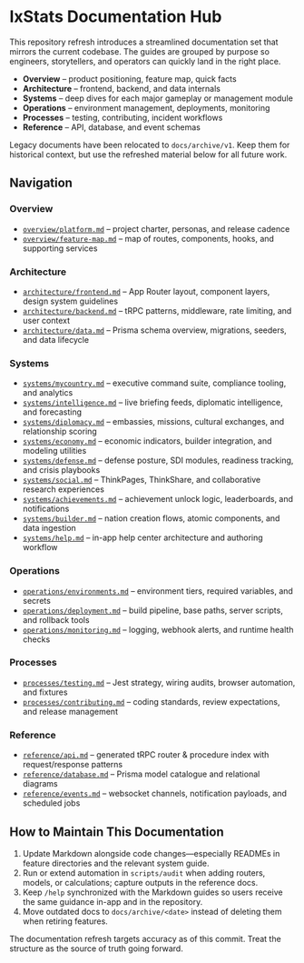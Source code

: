 # IxStats Documentation Hub

This repository refresh introduces a streamlined documentation set that mirrors the current codebase. The guides are grouped by purpose so engineers, storytellers, and operators can quickly land in the right place.

- **Overview** – product positioning, feature map, quick facts
- **Architecture** – frontend, backend, and data internals
- **Systems** – deep dives for each major gameplay or management module
- **Operations** – environment management, deployments, monitoring
- **Processes** – testing, contributing, incident workflows
- **Reference** – API, database, and event schemas

Legacy documents have been relocated to `docs/archive/v1`. Keep them for historical context, but use the refreshed material below for all future work.

## Navigation

### Overview
- [`overview/platform.md`](overview/platform.md) – project charter, personas, and release cadence
- [`overview/feature-map.md`](overview/feature-map.md) – map of routes, components, hooks, and supporting services

### Architecture
- [`architecture/frontend.md`](architecture/frontend.md) – App Router layout, component layers, design system guidelines
- [`architecture/backend.md`](architecture/backend.md) – tRPC patterns, middleware, rate limiting, and user context
- [`architecture/data.md`](architecture/data.md) – Prisma schema overview, migrations, seeders, and data lifecycle

### Systems
- [`systems/mycountry.md`](systems/mycountry.md) – executive command suite, compliance tooling, and analytics
- [`systems/intelligence.md`](systems/intelligence.md) – live briefing feeds, diplomatic intelligence, and forecasting
- [`systems/diplomacy.md`](systems/diplomacy.md) – embassies, missions, cultural exchanges, and relationship scoring
- [`systems/economy.md`](systems/economy.md) – economic indicators, builder integration, and modeling utilities
- [`systems/defense.md`](systems/defense.md) – defense posture, SDI modules, readiness tracking, and crisis playbooks
- [`systems/social.md`](systems/social.md) – ThinkPages, ThinkShare, and collaborative research experiences
- [`systems/achievements.md`](systems/achievements.md) – achievement unlock logic, leaderboards, and notifications
- [`systems/builder.md`](systems/builder.md) – nation creation flows, atomic components, and data ingestion
- [`systems/help.md`](systems/help.md) – in-app help center architecture and authoring workflow

### Operations
- [`operations/environments.md`](operations/environments.md) – environment tiers, required variables, and secrets
- [`operations/deployment.md`](operations/deployment.md) – build pipeline, base paths, server scripts, and rollback tools
- [`operations/monitoring.md`](operations/monitoring.md) – logging, webhook alerts, and runtime health checks

### Processes
- [`processes/testing.md`](processes/testing.md) – Jest strategy, wiring audits, browser automation, and fixtures
- [`processes/contributing.md`](processes/contributing.md) – coding standards, review expectations, and release management

### Reference
- [`reference/api.md`](reference/api.md) – generated tRPC router & procedure index with request/response patterns
- [`reference/database.md`](reference/database.md) – Prisma model catalogue and relational diagrams
- [`reference/events.md`](reference/events.md) – websocket channels, notification payloads, and scheduled jobs

## How to Maintain This Documentation
1. Update Markdown alongside code changes—especially READMEs in feature directories and the relevant system guide.
2. Run or extend automation in `scripts/audit` when adding routers, models, or calculations; capture outputs in the reference docs.
3. Keep `/help` synchronized with the Markdown guides so users receive the same guidance in-app and in the repository.
4. Move outdated docs to `docs/archive/<date>` instead of deleting them when retiring features.

The documentation refresh targets accuracy as of this commit. Treat the structure as the source of truth going forward.
